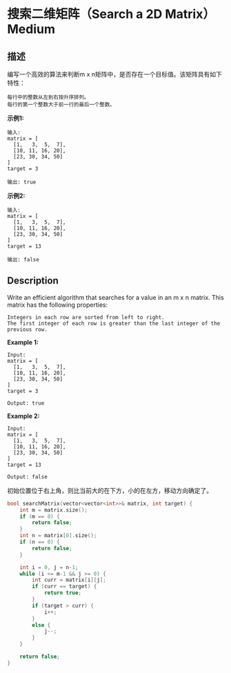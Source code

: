 # 搜索二维矩阵（Search a 2D Matrix）Medium
## 描述
编写一个高效的算法来判断m x n矩阵中，是否存在一个目标值。该矩阵具有如下特性：


    每行中的整数从左到右按升序排列。
    每行的第一个整数大于前一行的最后一个整数。


**示例1:**
```
输入:
matrix = [
  [1,   3,  5,  7],
  [10, 11, 16, 20],
  [23, 30, 34, 50]
]
target = 3

输出: true
```


**示例2:**
```
输入:
matrix = [
  [1,   3,  5,  7],
  [10, 11, 16, 20],
  [23, 30, 34, 50]
]
target = 13

输出: false
```

## Description
Write an efficient algorithm that searches for a value in an m x n matrix. This matrix has the following properties:


    Integers in each row are sorted from left to right.
    The first integer of each row is greater than the last integer of the previous row.


**Example 1:**
```
Input:
matrix = [
  [1,   3,  5,  7],
  [10, 11, 16, 20],
  [23, 30, 34, 50]
]
target = 3

Output: true
```


**Example 2:**
```
Input:
matrix = [
  [1,   3,  5,  7],
  [10, 11, 16, 20],
  [23, 30, 34, 50]
]
target = 13

Output: false
```




初始位置位于右上角，则比当前大的在下方，小的在左方，移动方向确定了。
```c++
bool searchMatrix(vector<vector<int>>& matrix, int target) {
    int m = matrix.size();
    if (m == 0) {
    	return false;
    }
    int n = matrix[0].size();
    if (n == 0) {
    	return false;
    }

    int i = 0, j = n-1;
    while (i <= m-1 && j >= 0) {
    	int curr = matrix[i][j];
    	if (curr == target) {
    		return true;
    	}
    	if (target > curr) {
    		i++;
    	}
    	else {
    		j--;
    	}
    }

    return false;
}
```
